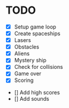 # TODO

- [x] Setup game loop
- [x] Create spaceships
- [x] Lasers
- [x] Obstacles
- [x] Aliens
- [x] Mystery ship
- [x] Check for collisions
- [x] Game over
- [x] Scoring
- [] Add high scores
- [] Add sounds